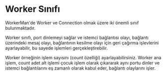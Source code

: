 # Worker Sınıfı
WorkerMan'de Worker ve Connection olmak üzere iki önemli sınıf bulunmaktadır.

Worker sınıfı, port dinlemeyi sağlar ve istemci bağlantısı olayı, bağlantı üzerindeki mesaj olayı, bağlantının kesilme olayı için geri çağırma işlevlerini ayarlayabilir, bu sayede işlemleri gerçekleştirebilir.

Worker örneğinin işlem sayısını (count özelliği) ayarlayabilirsiniz. Worker ana işlem, count adet alt işlemi çocuk işlem olarak çıkararak aynı portu dinler ve istemci bağlantılarını eş zamanlı olarak kabul eder, bağlantı olaylarını işler.
